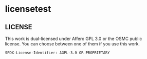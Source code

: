 # licensetest

## LICENSE

This work is dual-licensed under Affero GPL 3.0 or the OSMC public license.
You can choose between one of them if you use this work.

`SPDX-License-Identifier: AGPL-3.0 OR PROPRIETARY`
